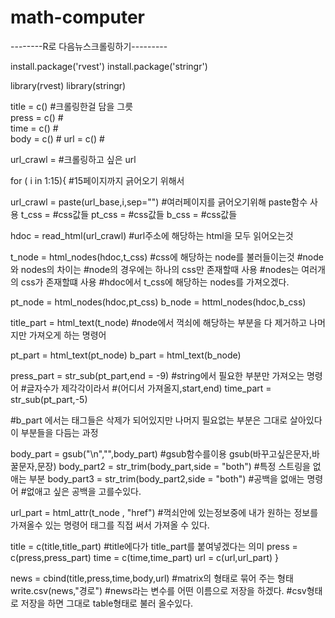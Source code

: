 # math-computer

--------R로 다음뉴스크롤링하기---------

install.package('rvest')
install.package('stringr')

library(rvest) 
library(stringr)

title = c()      #크롤링한걸 담을 그릇	
press = c()      #	 
time = c()	 # 	
body = c()       #
url = c()        #

url_crawl =  #크롤링하고 싶은 url

for ( i in 1:15){ 		#15페이지까지 긁어오기 위해서 

url_crawl = paste(url_base,i,sep="") #여러페이지를 긁어오기위해 paste함수 사용
t_css = 	#css값들
pt_css = 	#css값들
b_css = 	#css값들

hdoc = read_html(url_crawl) 	#url주소에 해당하는 html을 모두 읽어오는것

t_node = html_nodes(hdoc,t_css)  #css에 해당하는 node를 불러들이는것
				 #node와 nodes의 차이는 
			   	 #node의 경우에는 하나의 css만 존재할때 사용
			   	 #nodes는 여러개의 css가 존재할떄 사용
			   	 #hdoc에서 t_css에 해당하는 nodes를 가져오겠다.
				
pt_node = html_nodes(hdoc,pt_css)
b_node = httml_nodes(hdoc,b_css)

title_part = html_text(t_node) #node에서 꺽쇠에 해당하는 부분을 다 제거하고 
			  	나머지만 가져오게 하는 명령어

pt_part = html_text(pt_node)
b_part = html_text(b_node)

press_part = str_sub(pt_part,end = -9)  #string에서 필요한 부분만 가져오는 명령어 
					#글자수가 제각각이라서 
					#(어디서 가져올지,start,end)
time_part = str_sub(pt_part,-5)


#b_part 에서는 태그들은 삭제가 되어있지만 나머지 필요없는 부분은 그대로 살아있다
이 부분들을 다듬는 과정

body_part = gsub("\n","",body_part)  		#gsub함수를이용 gsub(바꾸고싶은문자,바꿀문자,문장)
body_part2 = str_trim(body_part,side = "both") 	#특정 스트링을 없애는 부분
body_part3 = str_trim(body_part2,side = "both") #공백을 없애는 명령어
						#없애고 싶은 공백을 고를수있다.
  
url_part = html_attr(t_node , "href") #꺽쇠안에 있는정보중에 내가 원하는 정보를
			               가져올수 있는 명령어
			               태그를 직접 써서 가져올 수 있다.

title = c(title,title_part) #title에다가 title_part를 붙여넣겠다는 의미
press = c(press,press_part)
time = c(time,time_part)
url = c(url,url_part)
}

news = cbind(title,press,time,body,url) #matrix의 형태로 묶어 주는 형태
write.csv(news,"경로") #news라는 변수를 어떤 이름으로 저장을 하겠다.
		       #csv형태로 저장을 하면 그대로 table형태로 불러 올수있다.
